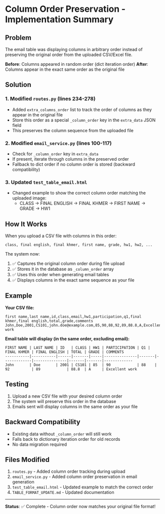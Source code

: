 # Column Order Preservation - Implementation Summary

## Problem
The email table was displaying columns in arbitrary order instead of preserving the original order from the uploaded CSV/Excel file.

**Before**: Columns appeared in random order (dict iteration order)
**After**: Columns appear in the exact same order as the original file

## Solution

### 1. **Modified `routes.py` (lines 234-278)**
   - Added `extra_columns_order` list to track the order of columns as they appear in the original file
   - Store this order as a special `_column_order` key in the `extra_data` JSON field
   - This preserves the column sequence from the uploaded file

### 2. **Modified `email_service.py` (lines 100-117)**
   - Check for `_column_order` key in `extra_data`
   - If present, iterate through columns in the preserved order
   - Fallback to dict order if no column order is stored (backward compatibility)

### 3. **Updated `test_table_email.html`**
   - Changed example to show the correct column order matching the uploaded image:
     - CLASS → FINAL ENGLISH → FINAL KHMER → FIRST NAME → GRADE → HW1

## How It Works

When you upload a CSV file with columns in this order:
```
class, final english, final khmer, first name, grade, hw1, hw2, ...
```

The system now:
1. ✅ Captures the original column order during file upload
2. ✅ Stores it in the database as `_column_order` array
3. ✅ Uses this order when generating email tables
4. ✅ Displays columns in the exact same sequence as your file

## Example

**Your CSV file:**
```csv
first name,last name,id,class,email,hw1,participation,q1,final khmer,final english,total,grade,comments
John,Doe,2001,CS101,john.doe@example.com,85,90,88,92,89,88.8,A,Excellent work
```

**Email table will display (in the same order, excluding email):**
```
FIRST NAME | LAST NAME | ID   | CLASS | HW1 | PARTICIPATION | Q1 | FINAL KHMER | FINAL ENGLISH | TOTAL | GRADE | COMMENTS
-----------|-----------|------|-------|-----|---------------|-------|-------------|---------------|-------|-------|-------------
John       | Doe       | 2001 | CS101 | 85  | 90            | 88    | 92          | 89            | 88.8  | A     | Excellent work
```

## Testing

1. Upload a new CSV file with your desired column order
2. The system will preserve this order in the database
3. Emails sent will display columns in the same order as your file

## Backward Compatibility

- Existing data without `_column_order` will still work
- Falls back to dictionary iteration order for old records
- No data migration required

## Files Modified

1. `routes.py` - Added column order tracking during upload
2. `email_service.py` - Added column order preservation in email generation
3. `test_table_email.html` - Updated example to match the correct order
4. `TABLE_FORMAT_UPDATE.md` - Updated documentation

---

**Status**: ✅ Complete - Column order now matches your original file format!
